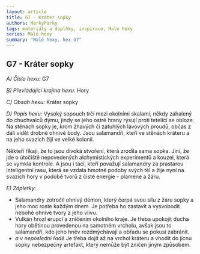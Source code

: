 ```yaml
---
layout: article
title: G7 - Kráter sopky
authors: MarkyParky
tags: materiály a doplňky, inspirace, Malé hexy
series: Malé hexy
summary: "Malé hexy, hex G7"
---
```


## G7 - Kráter sopky

_A) Číslo hexu:_
G7  

_B) Převládající krajina hexu:_
Hory  

_C) Obsah hexu:_
Kráter sopky 

_D) Popis hexu:_
Vysoký sopouch trčí mezi okolními skalami, někdy zahalený do chuchvalců dýmu, jindy se jeho ostré hrany rýsují proti tetelící se obloze. Na stěnách sopky je, krom žhavých či zatuhlých lávových proudů, občas z dáli vidět drobné ohnivé body. Jsou salamandři, kteří ve stěnách kráteru a na jeho svazích žijí ve velké kolonii.  

Někteří říkají, že to jsou divoká stvoření, která zrodila sama sopka. Jiní, že jde o útočiště nepovedených alchymistických experimentů a kouzel, která se vymkla kontrole. A jsou i tací, kteří považují salamandry za prastarou inteligentní rasu, která se vzdala hmotné podoby svých těl a žije nyní na svazích hory v podobě tvorů z čisté energie - plamene a žáru.  

_E) Zápletky:_ 
- Salamandry zotročil ohnivý démon, který čerpá svou sílu z žáru sopky a jeho moc roste každým dnem. Je potřeba ho zastavit a vysvobodit nebohé ohnivé tvory z jeho vlivu.  
- Vulkán hrozí erupcí a zničením okolního kraje. Je třeba upokojit ducha hory obětinou provedenou na samotném vrcholu, avšak jsou to salamandři, kdo jeho hněv rozdmýchávají a obřadu se pokusí zabránit.  
- _a v neposlední řadě_ Je třeba dojít až na vrchol kráteru a vhodit do jícnu sopky nebezpečný artefakt, který nemůže být zničen jiným způsobem.